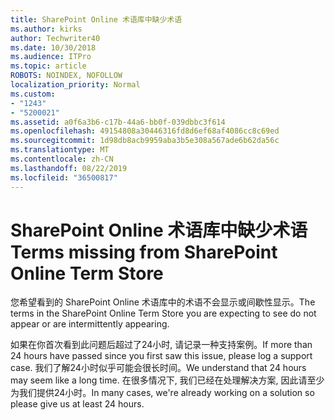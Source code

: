 ```yaml
---
title: SharePoint Online 术语库中缺少术语
ms.author: kirks
author: Techwriter40
ms.date: 10/30/2018
ms.audience: ITPro
ms.topic: article
ROBOTS: NOINDEX, NOFOLLOW
localization_priority: Normal
ms.custom:
- "1243"
- "5200021"
ms.assetid: a0f6a3b6-c17b-44a6-bb0f-039dbbc3f614
ms.openlocfilehash: 49154808a30446316fd8d6ef68af4086cc8c69ed
ms.sourcegitcommit: 1d98db8acb9959aba3b5e308a567ade6b62da56c
ms.translationtype: MT
ms.contentlocale: zh-CN
ms.lasthandoff: 08/22/2019
ms.locfileid: "36500817"
---
```

# <a name="terms-missing-from-sharepoint-online-term-store"></a><span data-ttu-id="74f0b-102">SharePoint Online 术语库中缺少术语</span><span class="sxs-lookup"><span data-stu-id="74f0b-102">Terms missing from SharePoint Online Term Store</span></span>

<span data-ttu-id="74f0b-103">您希望看到的 SharePoint Online 术语库中的术语不会显示或间歇性显示。</span><span class="sxs-lookup"><span data-stu-id="74f0b-103">The terms in the SharePoint Online Term Store you are expecting to see do not appear or are intermittently appearing.</span></span>
  
<span data-ttu-id="74f0b-104">如果在你首次看到此问题后超过了24小时, 请记录一种支持案例。</span><span class="sxs-lookup"><span data-stu-id="74f0b-104">If more than 24 hours have passed since you first saw this issue, please log a support case.</span></span> <span data-ttu-id="74f0b-105">我们了解24小时似乎可能会很长时间。</span><span class="sxs-lookup"><span data-stu-id="74f0b-105">We understand that 24 hours may seem like a long time.</span></span> <span data-ttu-id="74f0b-106">在很多情况下, 我们已经在处理解决方案, 因此请至少为我们提供24小时。</span><span class="sxs-lookup"><span data-stu-id="74f0b-106">In many cases, we're already working on a solution so please give us at least 24 hours.</span></span>
  